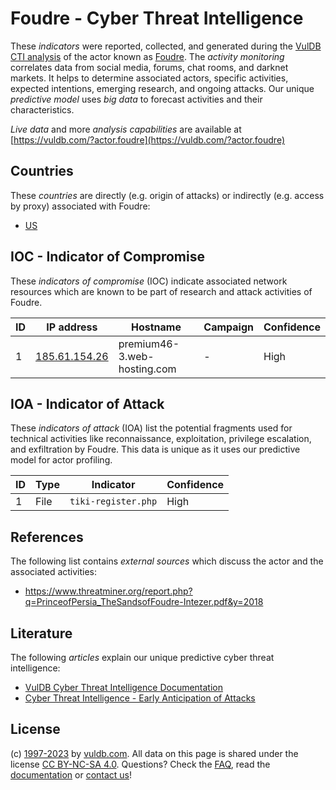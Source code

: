 # Foudre - Cyber Threat Intelligence

These _indicators_ were reported, collected, and generated during the [VulDB CTI analysis](https://vuldb.com/?kb.cti) of the actor known as [Foudre](https://vuldb.com/?actor.foudre). The _activity monitoring_ correlates data from social media, forums, chat rooms, and darknet markets. It helps to determine associated actors, specific activities, expected intentions, emerging research, and ongoing attacks. Our unique _predictive model_ uses _big data_ to forecast activities and their characteristics.

_Live data_ and more _analysis capabilities_ are available at [https://vuldb.com/?actor.foudre](https://vuldb.com/?actor.foudre)

## Countries

These _countries_ are directly (e.g. origin of attacks) or indirectly (e.g. access by proxy) associated with Foudre:

* [US](https://vuldb.com/?country.us)

## IOC - Indicator of Compromise

These _indicators of compromise_ (IOC) indicate associated network resources which are known to be part of research and attack activities of Foudre.

ID | IP address | Hostname | Campaign | Confidence
-- | ---------- | -------- | -------- | ----------
1 | [185.61.154.26](https://vuldb.com/?ip.185.61.154.26) | premium46-3.web-hosting.com | - | High

## IOA - Indicator of Attack

These _indicators of attack_ (IOA) list the potential fragments used for technical activities like reconnaissance, exploitation, privilege escalation, and exfiltration by Foudre. This data is unique as it uses our predictive model for actor profiling.

ID | Type | Indicator | Confidence
-- | ---- | --------- | ----------
1 | File | `tiki-register.php` | High

## References

The following list contains _external sources_ which discuss the actor and the associated activities:

* https://www.threatminer.org/report.php?q=PrinceofPersia_TheSandsofFoudre-Intezer.pdf&y=2018

## Literature

The following _articles_ explain our unique predictive cyber threat intelligence:

* [VulDB Cyber Threat Intelligence Documentation](https://vuldb.com/?kb.cti)
* [Cyber Threat Intelligence - Early Anticipation of Attacks](https://www.scip.ch/en/?labs.20201022)

## License

(c) [1997-2023](https://vuldb.com/?kb.changelog) by [vuldb.com](https://vuldb.com/?kb.about). All data on this page is shared under the license [CC BY-NC-SA 4.0](https://creativecommons.org/licenses/by-nc-sa/4.0/). Questions? Check the [FAQ](https://vuldb.com/?kb.faq), read the [documentation](https://vuldb.com/?kb) or [contact us](https://vuldb.com/?contact)!
